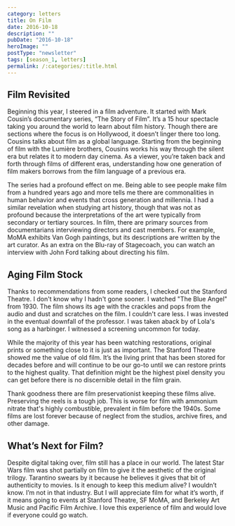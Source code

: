 ```yaml
---
category: letters
title: On Film
date: 2016-10-18
description: ""
pubDate: "2016-10-18"
heroImage: ""
postType: "newsletter"
tags: [season_1, letters]
permalink: /:categories/:title.html
---
```




## Film Revisited

Beginning this year, I steered in a film adventure. It started with Mark Cousin’s documentary series, “The Story of Film”. It’s a 15 hour spectacle taking you around the world to learn about film history. Though there are sections where the focus is on Hollywood, it doesn’t linger there too long. Cousins talks about film as a global language. Starting from the beginning of film with the Lumière brothers, Cousins works his way through the silent era but relates it to modern day cinema. As a viewer, you’re taken back and forth through films of different eras, understanding how one generation of film makers borrows from the film language of a previous era.

The series had a profound effect on me. Being able to see people make film from a hundred years ago and more tells me there are commonalities in human behavior and events that cross generation and millennia. I had a similar revelation when studying art history, though that was not as profound because the interpretations of the art were typically from secondary or tertiary sources. In film, there are primary sources from documentarians interviewing directors and cast members. For example, MoMA exhibits Van Gogh paintings, but its descriptions are written by the art curator. As an extra on the Blu-ray of Stagecoach, you can watch an interview with John Ford talking about directing his film.

## Aging Film Stock

Thanks to recommendations from some readers, I checked out the Stanford Theatre. I don't know why I hadn't gone sooner. I watched "The Blue Angel" from 1930. The film shows its age with the crackles and pops from the audio and dust and scratches on the film. I couldn't care less. I was invested in the eventual downfall of the professor. I was taken aback by of Lola's song as a harbinger. I witnessed a screening uncommon for today.

While the majority of this year has been watching restorations, original prints or something close to it is just as important. The Stanford Theatre showed me the value of old film. It’s the living print that has been stored for decades before and will continue to be our go-to until we can restore prints to the highest quality. That definition might be the highest pixel density you can get before there is no discernible detail in the film grain.

Thank goodness there are film preservationist keeping these films alive. Preserving the reels is a tough job. This is worse for film with ammonium nitrate that's highly combustible, prevalent in film before the 1940s. Some films are lost forever because of neglect from the studios, archive fires, and other damage.

## What’s Next for Film?

Despite digital taking over, film still has a place in our world. The latest Star Wars film was shot partially on film to give it the aesthetic of the original trilogy. Tarantino swears by it because he believes it gives that bit of authenticity to movies. Is it enough to keep this medium alive? I wouldn’t know. I’m not in that industry. But I will appreciate film for what it’s worth, if it means going to events at Stanford Theatre, SF MoMA, and Berkeley Art Music and Pacific Film Archive. I love this experience of film and would love if everyone could go watch.
